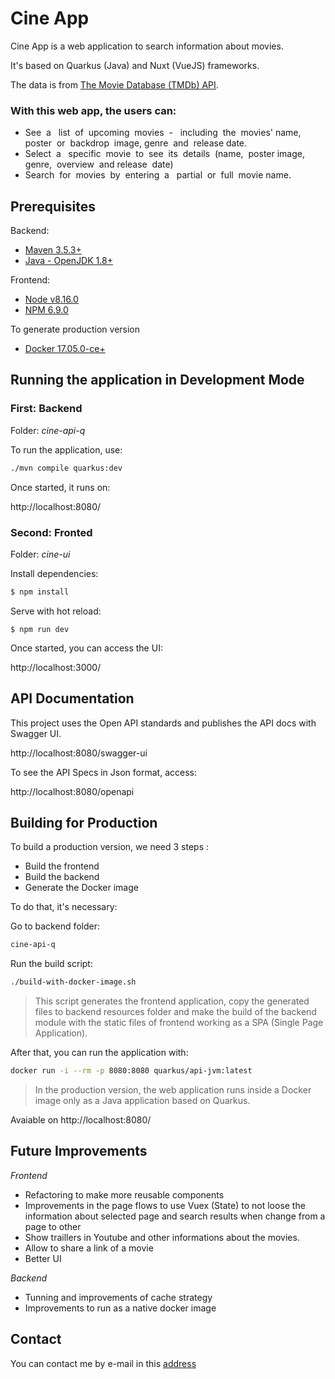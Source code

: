 # Cine App

Cine App is a web application to search information about movies.

It's based on Quarkus (Java) and Nuxt (VueJS) frameworks.

The data is from [The Movie Database (TMDb) API](https://developers.themoviedb.org/3/).

### With this web app, the users can:

* See​ ​ a ​ ​ list​ ​ of​ ​ upcoming​ ​ movies​ ​ - ​ ​ including​ ​ the​ ​ movies'​ ​ name,​ ​ poster​ ​ or​ ​ backdrop​ ​ image, genre​ ​ and​ ​ release date.​ ​ 
* Select​ ​ a ​ ​ specific​ ​ movie​ ​ to​ ​ see​ ​ its​ ​ details​ ​ (name,​ ​ poster​ ​ image,​ ​ genre,​ ​ overview​ ​ and
release​ ​ date)
* Search​ ​ for​ ​ movies​ ​ by​ ​ entering​ ​ a ​ ​ partial​ ​ or​ ​ full​ ​ movie​ ​ name.

## Prerequisites

Backend:
* [Maven 3.5.3+](https://maven.apache.org/install.html)
* [Java - OpenJDK 1.8+](https://adoptopenjdk.net)

Frontend:
* [Node v8.16.0](https://nodejs.org)
* [NPM 6.9.0](https://www.npmjs.com)

To generate production version
* [Docker 17.05.0-ce+](https://www.docker.com/get-started)

## Running the application in Development Mode

### First: Backend

Folder: *cine-api-q*

To run the application, use:

``` bash
./mvn compile quarkus:dev
```
Once started, it runs on:

http://localhost:8080/


### Second: Fronted

Folder: *cine-ui*

Install dependencies:

``` bash
$ npm install
```

Serve with hot reload:

```
$ npm run dev
```
Once started, you can access the UI:

http://localhost:3000/

## API Documentation

This project uses the Open API standards and publishes the API docs with Swagger UI.

http://localhost:8080/swagger-ui

To see the API Specs in Json format, access:

http://localhost:8080/openapi

## Building for Production

To build a production version, we need 3 steps :

* Build the frontend
* Build the backend
* Generate the Docker image

To do that, it's necessary:

Go to backend folder:
 
 ```bash
 cine-api-q
 ```

 Run the build script:

 ```bash
 ./build-with-docker-image.sh
  ```
> This script generates the frontend application, copy the generated files to backend resources folder and make the build of the backend module with the static files of frontend working as a SPA (Single Page Application).

After that, you can run the application with:

```bash
docker run -i --rm -p 8080:8080 quarkus/api-jvm:latest
```
> In the production version, the web application runs inside a Docker image only as a Java application based on Quarkus.

Avaiable on http://localhost:8080/

## Future Improvements

*Frontend*

* Refactoring to make more reusable components
* Improvements in the page flows to use Vuex (State) to not loose the information about selected page and search results when change from a page to other
* Show traillers in Youtube and other informations about the movies.
* Allow to share a link of a movie
* Better UI

*Backend*
* Tunning and improvements of cache strategy
* Improvements to run as a native docker image

## Contact

You can contact me by e-mail in this [address](mailto:leandrosilvaferreira@gmail.com)
